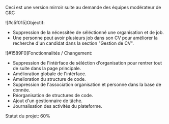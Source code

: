 Ceci est une version mirroir suite au demande des équipes modérateur de GRC

![#c5f015]Objectif: 
- Suppression de la nécessitée de séléctionné une organisation et de job.
- Une personne peut avoir plusieurs job dans son CV pour améliorer la recherche d'un candidat dans la section "Gestion de CV".

![#1589F0]Fonctionnalités / Changement: 
- Suppression de l'intérface de séléction d'organisation pour rentrer tout de suite dans la page principale.
- Amélioration globale de l'intérface.
- Amelioration du structure de code.
- Suppression de l'association organisation et personne dans la base de donnée.
- Réorganisation de structures de code.
- Ajout d'un gestionnaire de tâche.
- Journalisation des activités du plateforme.
  
Statut du projet: 60%
